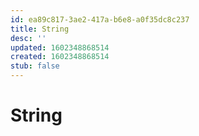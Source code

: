 ```yaml
---
id: ea89c817-3ae2-417a-b6e8-a0f35dc8c237
title: String
desc: ''
updated: 1602348868514
created: 1602348868514
stub: false
---
```

# String
